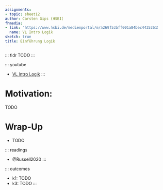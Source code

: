```yaml
---
assignments:
- topic: sheet12
author: Carsten Gips (HSBI)
fhmedia:
- link: "https://www.hsbi.de/medienportal/m/a269f53bff001a84bec4435261543b846ccca4290f211cf1634f9007d1285513c8bae4f89a0225a489e1ffda6cac455e264e022c35f46e8ffe80b4ddcd86d137"
  name: VL Intro Logik
sketch: true
title: Einführung Logik
---
```


::: tldr
TODO
:::

::: youtube
-   [VL Intro Logik](https://youtu.be/eFyo4Xh59ns)
:::

# Motivation:

TODO

# Wrap-Up

-   TODO

::: readings
-   @Russell2020
:::

::: outcomes
-   k1: TODO
-   k3: TODO
:::
